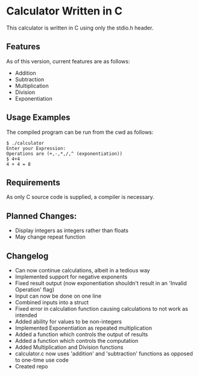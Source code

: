 # Calculator Written in C 

This calculator is written in C using only the stdio.h header.

## Features

As of this version, current features are as follows:

- Addition
- Subtraction
- Multiplication
- Division
- Exponentiation


## Usage Examples

The compiled program can be run from the cwd as follows:

```
$ ./calculator 
Enter your Expression: 
Operations are (+,-,*,/,^ (exponentiation)) 
$ 4+4
4 + 4 = 8
```



## Requirements

As only C source code is supplied, a compiler is necessary.

## Planned Changes:
- Display integers as integers rather than floats
- May change repeat function


## Changelog
- Can now continue calculations, albeit in a tedious way
- Implemented support for negative exponents
- Fixed result output (now exponentiation shouldn't result in an 'Invalid Operation' flag)
- Input can now be done on one line
- Combined inputs into a struct
- Fixed error in calculation function causing calculations to not work as intended
- Added ability for values to be non-integers
- Implemented Exponentiation as repeated multiplication
- Added a function which controls the output of results
- Added a function which controls the computation
- Added Multiplication and Division functions
- calculator.c now uses 'addition' and 'subtraction' functions as opposed to one-time use code
- Created repo



